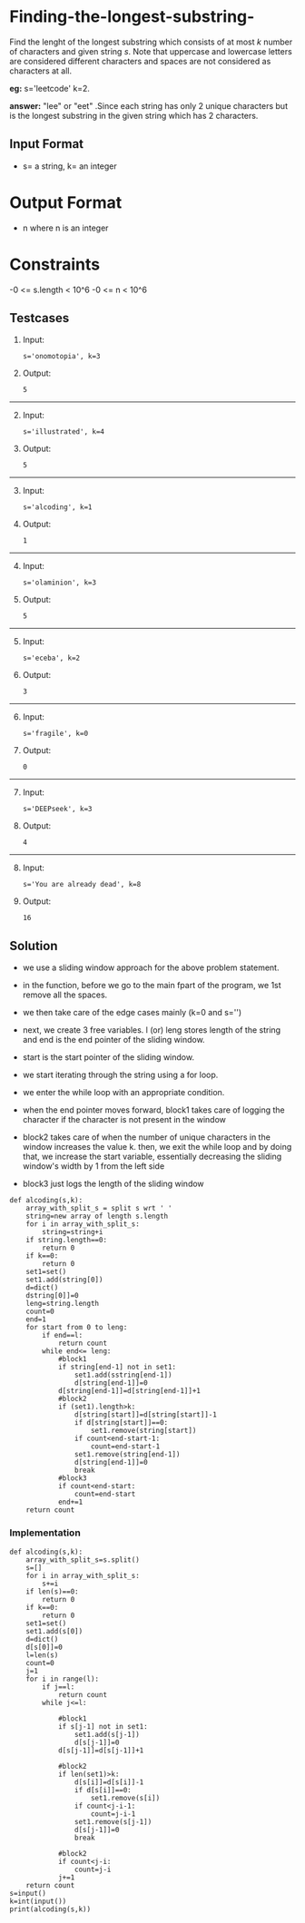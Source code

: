 # Finding-the-longest-substring-

Find the lenght of the longest substring which consists of at most *k* number of characters and given string *s*. Note that uppercase and lowercase letters are considered different characters and spaces are not considered as characters at all.

**eg:**          s='leetcode' k=2.

**answer:** "lee" or "eet" .Since each string has only 2 unique characters but is the longest substring in the given string which has 2 characters.

## Input Format

- s= a string, k= an integer

# Output Format

- n where n is an integer

# Constraints

-0 <= s.length < 10^6
-0 <= n < 10^6

## Testcases

1. Input:
   
   ```
   s='onomotopia', k=3
   ```
   
1. Output:
   
   ```
   5
   ```
---
  
2. Input:
   
   ```
   s='illustrated', k=4
   ```
   
2. Output:

   ``` 
   5
   ```
---

3. Input:
   
    ```
   s='alcoding', k=1
    ```
   
3. Output:

   ``` 
   1
   ``` 
---

4. Input:

   ```
   s='olaminion', k=3
    ```
   
4. Output:

   ```
   5
   ```
---

5. Input:

   ```
   s='eceba', k=2
   ```
   
5. Output:

   ```
   3
   ```
---
   
6. Input:

   ```
   s='fragile', k=0
   ```
   
6. Output:

   ```
   0
   ```
---

7. Input:

   ```
   s='DEEPseek', k=3
    ```
   
7. Output:

   ```
   4
   ```
---

8. Input:

   ```
   s='You are already dead', k=8
   ```
   
8. Output:

   ```
   16
   ```




## Solution

- we use a sliding window approach for the above problem statement.
- in the function, before we go to the main fpart of the program, we 1st remove all the spaces.
- we then take care of the edge cases mainly (k=0 and s='')
- next, we create 3 free variables. l (or) leng stores length of the string and end is the end pointer of the sliding window.
- start is the start pointer of the sliding window.
- we start iterating through the string using a for loop.

- we enter the while loop with an appropriate condition.
- when the end pointer moves forward, block1 takes care of logging the character if the character is not present in the window
- block2 takes care of when the number of unique characters in the window increases the value k. then, we exit the while loop and by doing that, we increase the start variable, essentially decreasing the sliding window's width by 1 from the left side
- block3 just logs the length of the sliding window

```
def alcoding(s,k):
    array_with_split_s = split s wrt ' '
    string=new array of length s.length
    for i in array_with_split_s:
        string=string+i
    if string.length==0:
        return 0
    if k==0:
        return 0
    set1=set()
    set1.add(string[0])
    d=dict()
    dstring[0]]=0
    leng=string.length
    count=0
    end=1
    for start from 0 to leng:
        if end==l:
            return count
        while end<= leng:
            #block1
            if string[end-1] not in set1:
                set1.add(sstring[end-1])
                d[string[end-1]]=0
            d[string[end-1]]=d[string[end-1]]+1
            #block2
            if (set1).length>k:
                d[string[start]]=d[string[start]]-1
                if d[string[start]]==0:
                    set1.remove(string[start])
                if count<end-start-1:
                    count=end-start-1
                set1.remove(string[end-1])
                d[string[end-1]]=0
                break
            #block3
            if count<end-start:
                count=end-start
            end+=1
    return count
 ```

### Implementation

```
def alcoding(s,k):
    array_with_split_s=s.split()
    s=[]
    for i in array_with_split_s:
        s+=i
    if len(s)==0:
        return 0
    if k==0:
        return 0
    set1=set()
    set1.add(s[0])
    d=dict()
    d[s[0]]=0
    l=len(s)
    count=0
    j=1
    for i in range(l):
        if j==l:
            return count
        while j<=l:

            #block1
            if s[j-1] not in set1:
                set1.add(s[j-1])
                d[s[j-1]]=0
            d[s[j-1]]=d[s[j-1]]+1

            #block2
            if len(set1)>k:
                d[s[i]]=d[s[i]]-1
                if d[s[i]]==0:
                    set1.remove(s[i])
                if count<j-i-1:
                    count=j-i-1
                set1.remove(s[j-1])
                d[s[j-1]]=0
                break

            #block2
            if count<j-i:
                count=j-i
            j+=1
    return count
s=input()
k=int(input())
print(alcoding(s,k))
```
